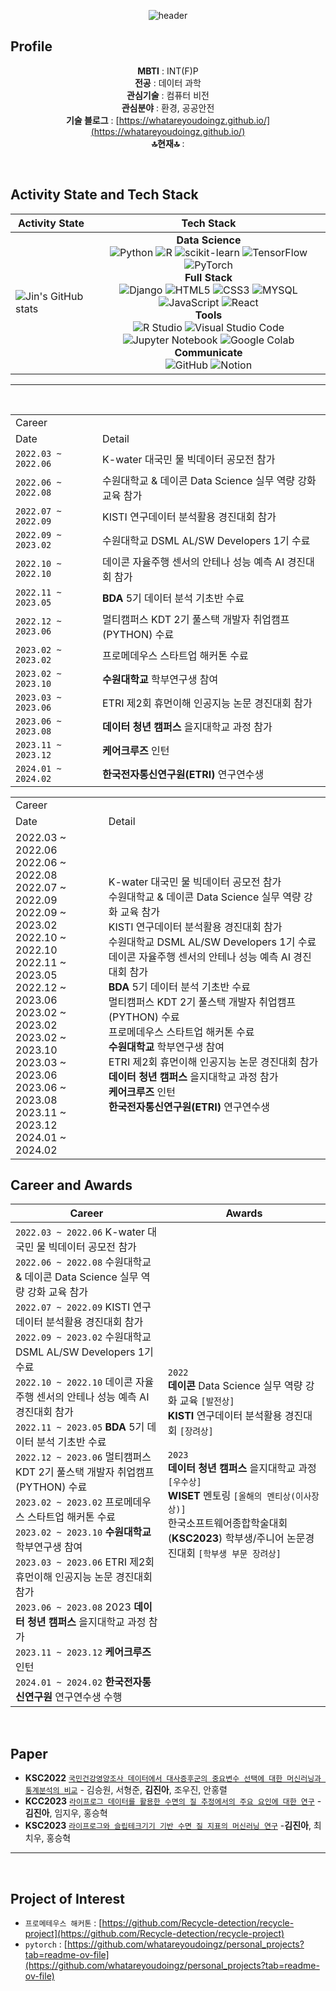 <div align="center">

  ![header](https://capsule-render.vercel.app/api?type=venom&color=auto&height=300&section=header&text=jin's%20github&fontSize=90)

</div>

## **Profile**

<div align="center">
  
**MBTI** : INT(F)P  
**전공** :  데이터 과학  
**관심기술** :  컴퓨터 비전  
**관심분야** : 환경, 공공안전  
**기술 블로그** : [https://whatareyoudoingz.github.io/](https://whatareyoudoingz.github.io/)  
**🔝현재🔝** : 

</div>                       

<br/>

## **Activity State and Tech Stack**

| **Activity State** | **Tech Stack** |
| ------------------- | -------------- |
| ![Jin's GitHub stats](https://github-readme-stats.vercel.app/api?username=whatareyoudoingz&show_icons=true&theme=shadow_green) | <div align="center"><b>Data Science</b></div> <div align="center"> ![Python](https://img.shields.io/badge/Python-3776AB?style=flat&logo=python&logoColor=white) ![R](https://img.shields.io/badge/R-276DC3?style=flat&logo=R&logoColor=white) ![scikit-learn](https://img.shields.io/badge/sklearn-276DC3?style=flat&logo=R&logoColor=white) ![TensorFlow](https://img.shields.io/badge/TensorFlow-FF6F00?style=flat&logo=TensorFlow&logoColor=white) ![PyTorch](https://img.shields.io/badge/Pytorch-EE4C2C?style=flat&logo=Pytorch&logoColor=white) </div> <div align="center"><b>Full Stack</b></div> <div align="center"> ![Django](https://img.shields.io/badge/Django-092E20?style=flat&logo=Django&logoColor=white) ![HTML5](https://img.shields.io/badge/HTML5-E34F26?style=flat&logo=HTML5&logoColor=white) ![CSS3](https://img.shields.io/badge/CSS3-1572B6?style=flat&logo=CSS3&logoColor=white) ![MYSQL](https://img.shields.io/badge/MYSQL-4479A1?style=flat&logo=MYSQL&logoColor=white) ![JavaScript](https://img.shields.io/badge/JavaScript-F7DF1E?style=flat&logo=JavaScript&logoColor=white) ![React](https://img.shields.io/badge/React-61DAFB?style=flat&logo=React&logoColor=white) </div> <div align="center"><b>Tools</b></div> <div align="center"> ![R Studio](https://img.shields.io/badge/R%20Studio-75AADB?style=flat&logo=Rstudio&logoColor=white) ![Visual Studio Code](https://img.shields.io/badge/Visual%20Studio%20Code-007ACC?style=flat&logo=VisualStudiocode&logoColor=white) ![Jupyter Notebook](https://img.shields.io/badge/Jupyter%20Notebook-F37626?style=flat&logo=jupyter&logoColor=white) ![Google Colab](https://img.shields.io/badge/Google%20Colab-F9AB00?style=flat&logo=googlecolab&logoColor=white) </div> <div align="center"><b>Communicate</b></div> <div align="center"> ![GitHub](https://img.shields.io/badge/GitHub-181717?style=flat&logo=Github&logoColor=white) ![Notion](https://img.shields.io/badge/Notion-000000?style=flat&logo=notion&logoColor=white) </div> |

---
<br/>
<table>
  <tr>
    <td colspan="2">Career</td>
  </tr>
  <tr>
    <td>Date</td>
    <td>Detail</td>    
  </tr>
    <tr>
        <td><code>2022.03 ~ 2022.06</code></td> 
        <td>K-water 대국민 물 빅데이터 공모전 참가</td>
    </tr>
    <tr>
        <td><code>2022.06 ~ 2022.08</code></td>
        <td>수원대학교 & 데이콘 Data Science 실무 역량 강화 교육 참가</td>
    </tr>
    <tr>
        <td><code>2022.07 ~ 2022.09</code></td>
        <td>KISTI 연구데이터 분석활용 경진대회 참가</td>
    </tr>
    <tr>
        <td><code>2022.09 ~ 2023.02</code></td>
        <td>수원대학교 DSML AL/SW Developers 1기 수료</td>
    </tr>
    <tr>
        <td><code>2022.10 ~ 2022.10</code></td>
        <td>데이콘 자율주행 센서의 안테나 성능 예측 AI 경진대회 참가</td>
    </tr>
    <tr>
        <td><code>2022.11 ~ 2023.05</code></td>
        <td><strong>BDA</strong> 5기 데이터 분석 기초반 수료</td>
    </tr>
    <tr>
        <td><code>2022.12 ~ 2023.06</code></td>
        <td>멀티캠퍼스 KDT 2기 풀스택 개발자 취업캠프(PYTHON) 수료</td>
    </tr>
    <tr>
        <td><code>2023.02 ~ 2023.02</code></td>
        <td>프로메데우스 스타트업 해커톤 수료</td>
    </tr>
    <tr>
        <td><code>2023.02 ~ 2023.10</code></td>
        <td><strong>수원대학교</strong> 학부연구생 참여</td>
    </tr>
    <tr>
        <td><code>2023.03 ~ 2023.06</code></td>
        <td>ETRI 제2회 휴먼이해 인공지능 논문 경진대회 참가</td>
    </tr>
    <tr>
        <td><code>2023.06 ~ 2023.08</code></td>
        <td><strong>데이터 청년 캠퍼스</strong> 을지대학교 과정 참가</td>
    </tr>
    <tr>
        <td><code>2023.11 ~ 2023.12</code></td>
        <td><strong>케어크루즈</strong> 인턴</td>
    </tr>
    <tr>
        <td><code>2024.01 ~ 2024.02</code></td>
        <td><strong>한국전자통신연구원(ETRI)</strong> 연구연수생</td>
    </tr>
</table>

<table>
  <tr>
    <td colspan="2">Career</td>
  </tr>
  <tr>
    <td>Date</td>
    <td>Detail</td>    
  </tr>
    <tr>
    <td>
        2022.03 ~ 2022.06
        <br> 2022.06 ~ 2022.08
        <br> 2022.07 ~ 2022.09
        <br> 2022.09 ~ 2023.02
        <br> 2022.10 ~ 2022.10
        <br> 2022.11 ~ 2023.05
        <br> 2022.12 ~ 2023.06
        <br> 2023.02 ~ 2023.02
        <br> 2023.02 ~ 2023.10
        <br> 2023.03 ~ 2023.06
        <br> 2023.06 ~ 2023.08
        <br> 2023.11 ~ 2023.12
        <br> 2024.01 ~ 2024.02
    </td>
    <td>
        K-water 대국민 물 빅데이터 공모전 참가
        <br> 수원대학교 & 데이콘 Data Science 실무 역량 강화 교육 참가
        <br> KISTI 연구데이터 분석활용 경진대회 참가
        <br> 수원대학교 DSML AL/SW Developers 1기 수료
        <br> 데이콘 자율주행 센서의 안테나 성능 예측 AI 경진대회 참가
        <br> <strong>BDA</strong> 5기 데이터 분석 기초반 수료
        <br> 멀티캠퍼스 KDT 2기 풀스택 개발자 취업캠프(PYTHON) 수료
        <br> 프로메데우스 스타트업 해커톤 수료
        <br> <strong>수원대학교</strong> 학부연구생 참여
        <br> ETRI 제2회 휴먼이해 인공지능 논문 경진대회 참가 
        <br> <strong>데이터 청년 캠퍼스</strong> 을지대학교 과정 참가
        <br> <strong>케어크루즈</strong> 인턴
        <br> <strong>한국전자통신연구원(ETRI)</strong> 연구연수생
    </td>
</table>

## **Career and Awards**

| **Career** | **Awards** |
|------------|------------|
| `2022.03 ~ 2022.06` K-water 대국민 물 빅데이터 공모전 참가<br> `2022.06 ~ 2022.08` 수원대학교 & 데이콘 Data Science 실무 역량 강화 교육 참가<br> `2022.07 ~ 2022.09` KISTI 연구데이터 분석활용 경진대회 참가<br> `2022.09 ~ 2023.02` 수원대학교 DSML AL/SW Developers 1기 수료<br> `2022.10 ~ 2022.10` 데이콘 자율주행 센서의 안테나 성능 예측 AI 경진대회 참가<br> `2022.11 ~ 2023.05` **BDA** 5기 데이터 분석 기초반 수료<br> `2022.12 ~ 2023.06` 멀티캠퍼스 KDT 2기 풀스택 개발자 취업캠프(PYTHON) 수료<br> `2023.02 ~ 2023.02` 프로메데우스 스타트업 해커톤 수료<br> `2023.02 ~ 2023.10` **수원대학교** 학부연구생 참여<br> `2023.03 ~ 2023.06` ETRI 제2회 휴먼이해 인공지능 논문 경진대회 참가<br> `2023.06 ~ 2023.08` 2023 **데이터 청년 캠퍼스** 을지대학교 과정 참가<br> `2023.11 ~ 2023.12` **케어크루즈** 인턴<br> `2024.01 ~ 2024.02` **한국전자통신연구원** 연구연수생 수행|`2022` <br>**데이콘** Data Science 실무 역량 강화 교육 `[발전상]`<br>**KISTI** 연구데이터 분석활용 경진대회 `[장려상]`<br> <br>`2023` <br>**데이터 청년 캠퍼스** 을지대학교 과정 `[우수상]`<br>**WISET** 멘토링 `[올해의 멘티상(이사장 상)]`<br> 한국소프트웨어종합학술대회(**KSC2023**) 학부생/주니어 논문경진대회 `[학부생 부문 장려상]`|

<br/>

## **Paper**
- **KSC2022** [`국민건강영양조사 데이터에서 대사증후군의 중요변수 선택에 대한 머신러닝과 통계분석의 비교`](https://github.com/Data-analysis-utilization-contest) - 김승원, 서형준, **김진아**, 조우진, 안홍렬
- **KCC2023** [`라이프로그 데이터를 활용한 수면의 질 추정에서의 주요 요인에 대한 연구`](https://github.com/amthreeh/ETRI-lifelog-data-project) - **김진아**, 임지우, 홍승혁
- **KSC2023** [`라이프로그와 슬립테크기기 기반 수면 질 지표의 머신러닝 연구`](https://github.com/whatareyoudoingz/DeepSleep_project) -**김진아**, 최치우, 홍승혁

---
<br/>

## **Project of Interest**
- `프로메테우스 해커톤` : [https://github.com/Recycle-detection/recycle-project](https://github.com/Recycle-detection/recycle-project)
- `pytorch` : [https://github.com/whatareyoudoingz/personal_projects?tab=readme-ov-file](https://github.com/whatareyoudoingz/personal_projects?tab=readme-ov-file)
